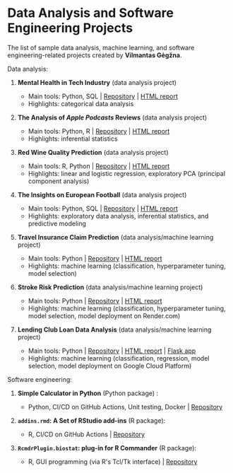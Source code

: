 Data Analysis and Software Engineering Projects
================================================

The list of sample data analysis, machine learning, and software engineering-related projects created by **Vilmantas Gėgžna**.


Data analysis:

1. **Mental Health in Tech Industry** (data analysis project)
    - Main tools: Python, SQL | 
    [Repository](https://github.com/GegznaV/ds-projects/tree/main/mental-health) | 
    [HTML report](https://gegznav.github.io/ds-projects/mental-health/)
    - Highlights: categorical data analysis

2. **The Analysis of *Apple Podcasts* Reviews** (data analysis project)
    - Main tools: Python,  R | 
    [Repository](https://github.com/GegznaV/ds-projects/tree/main/apple-podcasts) | 
    [HTML report](https://gegznav.github.io/ds-projects/apple-podcasts/)
    - Highlights: inferential statistics

3. **Red Wine Quality Prediction** (data analysis project)
    - Main tools: R, Python | 
    [Repository](https://github.com/GegznaV/ds-projects/tree/main/red-wine-quality) | 
    [HTML report](https://gegznav.github.io/ds-projects/red-wine-quality/)
    - Highlights: linear and logistic regression, exploratory PCA (principal component analysis)

4. **The Insights on European Football** (data analysis project)
    - Main tools: Python, SQL | 
    [Repository](https://github.com/GegznaV/ds-projects/tree/main/european-football) | 
    [HTML report](https://gegznav.github.io/ds-projects/european-football) 
    - Highlights: exploratory data analysis, inferential statistics, and predictive modeling
    
5. **Travel Insurance Claim Prediction** (data analysis/machine learning project)
    - Main tools: Python | 
    [Repository](https://github.com/GegznaV/ds-projects/tree/main/travel-insurance) | 
    [HTML report](https://gegznav.github.io/ds-projects/travel-insurance) 
    - Highlights: machine learning (classification, hyperparameter tuning, model selection)
    
6. **Stroke Risk Prediction** (data analysis/machine learning project)
    - Main tools: Python | 
    [Repository](https://github.com/GegznaV/ds-projects/tree/main/stroke-prediction) | 
    [HTML report](https://gegznav.github.io/ds-projects/stroke-prediction) 
    - Highlights: machine learning (classification, hyperparameter tuning, model selection, model deployment on Render.com)

7. **Lending Club Loan Data Analysis** (data analysis/machine learning project)
    - Main tools: Python | 
    [Repository](https://github.com/GegznaV/ds-projects/tree/main/lending-club) | 
    [HTML report](https://gegznav.github.io/ds-projects/lending-club) | [Flask app](https://gegznav.github.io/ds-projects/lending-club/app)
    - Highlights: machine learning (classification, regression, model selection, model deployment on Google Cloud Platform)


Software engineering:

1. **Simple Calculator in Python** (Python package) :
    - Python, CI/CD on GitHub Actions, Unit testing, Docker \| [Repository](https://github.com/GegznaV/calculator-py)

2. **`addins.rmd`: A Set of RStudio add-ins** (R package):
    - R, CI/CD on GitHub Actions \| [Repository](https://github.com/GegznaV/addins.rmd)
    
3. **`RcmdrPlugin.biostat`: plug-in for R Commander** (R package):
    - R, GUI programming (via R's Tcl/Tk interface) \| [Repository](https://github.com/GegznaV/RcmdrPlugin.biostat)
